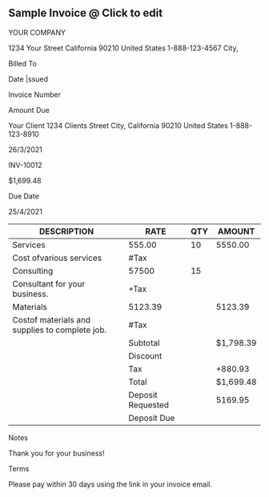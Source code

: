 ## Sample Invoice @ Click to edit

YOUR COMPANY

1234 Your Street California 90210 United States 1-888-123-4567 City,

Billed To

Date |ssued

Invoice Number

Amount Due

Your Client 1234 Clients Street City, California 90210 United States 1-888-123-8910

26/3/2021

INV-10012

$1,699.48

Due Date

25/4/2021

| DESCRIPTION                                    | RATE              | QTY   | AMOUNT    |
|------------------------------------------------|-------------------|-------|-----------|
| Services                                       | 555.00            | 10    | 5550.00   |
| Cost ofvarious services                        | #Tax              |       |           |
| Consulting                                     | 57500             | 15    |           |
| Consultant for your business.                  | +Tax              |       |           |
| Materials                                      | 5123.39           |       | 5123.39   |
| Costof materials and supplies to complete job. | #Tax              |       |           |
|                                                | Subtotal          |       | $1,798.39 |
|                                                | Discount          |       |           |
|                                                | Tax               |       | +880.93   |
|                                                | Total             |       | $1,699.48 |
|                                                | Deposit Requested |       | 5169.95   |
|                                                | Deposit Due       |       |           |

Notes

Thank you for your business!

Terms

Please pay within 30 days using the link in your invoice email.